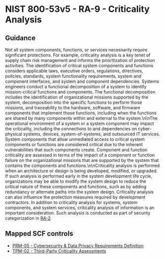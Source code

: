 # NIST 800-53v5 - RA-9 - Criticality Analysis
## Guidance
Not all system components, functions, or services necessarily require significant protections. For example, criticality analysis is a key tenet of supply chain risk management and informs the prioritization of protection activities. The identification of critical system components and functions considers applicable laws, executive orders, regulations, directives, policies, standards, system functionality requirements, system and component interfaces, and system and component dependencies. Systems engineers conduct a functional decomposition of a system to identify mission-critical functions and components. The functional decomposition includes the identification of organizational missions supported by the system, decomposition into the specific functions to perform those missions, and traceability to the hardware, software, and firmware components that implement those functions, including when the functions are shared by many components within and external to the system.\n\nThe operational environment of a system or a system component may impact the criticality, including the connections to and dependencies on cyber-physical systems, devices, system-of-systems, and outsourced IT services. System components that allow unmediated access to critical system components or functions are considered critical due to the inherent vulnerabilities that such components create. Component and function criticality are assessed in terms of the impact of a component or function failure on the organizational missions that are supported by the system that contains the components and functions.\n\nCriticality analysis is performed when an architecture or design is being developed, modified, or upgraded. If such analysis is performed early in the system development life cycle, organizations may be able to modify the system design to reduce the critical nature of these components and functions, such as by adding redundancy or alternate paths into the system design. Criticality analysis can also influence the protection measures required by development contractors. In addition to criticality analysis for systems, system components, and system services, criticality analysis of information is an important consideration. Such analysis is conducted as part of security categorization in [RA-2](#ra-2).
## Mapped SCF controls
- [PRM-05 - Cybersecurity & Data Privacy Requirements Definition](../scf/prm-05-cybersecurity&dataprivacyrequirementsdefinition.md)
- [TPM-02 - Third-Party Criticality Assessments](../scf/tpm-02-third-partycriticalityassessments.md)